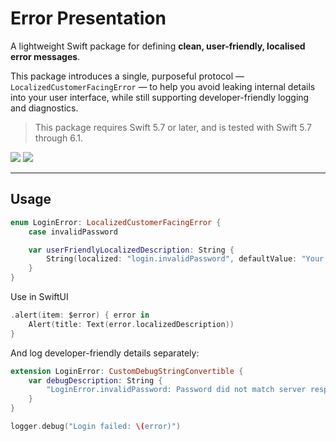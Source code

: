 # Error Presentation

A lightweight Swift package for defining **clean, user-friendly, localised error messages**.

This package introduces a single, purposeful protocol — `LocalizedCustomerFacingError` — to help you avoid leaking internal details into your user interface, while still supporting developer-friendly logging and diagnostics.

> This package requires Swift 5.7 or later, and is tested with Swift 5.7 through 6.1.

[![](https://img.shields.io/endpoint?url=https%3A%2F%2Fswiftpackageindex.com%2Fapi%2Fpackages%2Fnashysolutions%2Ferror-presentation%2Fbadge%3Ftype%3Dswift-versions)](https://swiftpackageindex.com/nashysolutions/error-presentation)
[![](https://img.shields.io/endpoint?url=https%3A%2F%2Fswiftpackageindex.com%2Fapi%2Fpackages%2Fnashysolutions%2Ferror-presentation%2Fbadge%3Ftype%3Dplatforms)](https://swiftpackageindex.com/nashysolutions/error-presentation)

---

## Usage

```swift
enum LoginError: LocalizedCustomerFacingError {
    case invalidPassword

    var userFriendlyLocalizedDescription: String {
        String(localized: "login.invalidPassword", defaultValue: "Your password is incorrect.")
    }
}
```

Use in SwiftUI

```swift
.alert(item: $error) { error in
    Alert(title: Text(error.localizedDescription))
}
```

And log developer-friendly details separately:

```swift
extension LoginError: CustomDebugStringConvertible {
    var debugDescription: String {
        "LoginError.invalidPassword: Password did not match server response"
    }
}

logger.debug("Login failed: \(error)")
```
